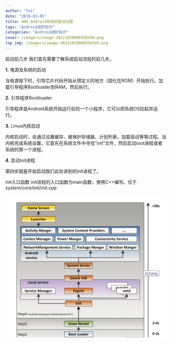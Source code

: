 ```yaml
---
author: "lei"
date: "2019-03-05"
title: 006_Android系统的启动过程
tags: "Android进阶知识"
categories: "Android进阶知识"
cover: /imagers/image-20221029000350349.png
top_img: /imagers/image-20221029000350349.png
---
```


启动前几步
我们首先需要了解系统启动流程的前几步。

**1.** 电源及系统的启动

当电源按下时，引导芯片代码开始从预定义的地方（固化在ROM）开始执行。加载引导程序Bootloader到RAM，然后执行。

**2.** 引导程序Bootloader

引导程序是Android系统开始运行前的一个小程序，它可以把系统OS拉起并运行。

**3.** Linux内核启动

内核启动时，会通过设置缓存、被保护存储器、计划列表，加载驱动等等过程。当内核完成系统设置，它首先在系统文件中寻找”init”文件，然后启动root进程或者系统的第一个进程。

**4.** 启动init进程

第四步就是开始启动我们此处讲到的init进程了。

init入口函数
init进程的入口函数为main函数，使用C++编写。位于system/core/init/init.cpp

![](imagers/c8c70a5a-1667075544962102.png)
